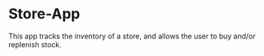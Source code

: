 # Store-App
This app tracks the inventory of a store, and allows the user to buy and/or replenish stock.
